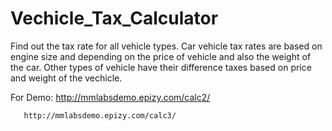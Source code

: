 # Vechicle_Tax_Calculator
Find out the tax rate for all vehicle types. Car vehicle tax rates are based on engine size and depending on the price of vehicle and also the weight of the car. Other types of vehicle have their difference taxes based on price and weight of the vechicle.


For Demo:
       http://mmlabsdemo.epizy.com/calc2/

       http://mmlabsdemo.epizy.com/calc3/
